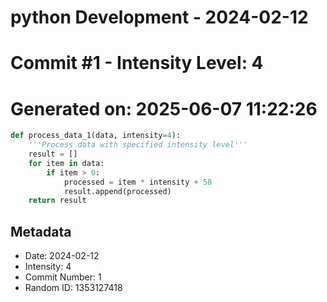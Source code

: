 ﻿# python Development - 2024-02-12
# Commit #1 - Intensity Level: 4
# Generated on: 2025-06-07 11:22:26
```python
def process_data_1(data, intensity=4):
    '''Process data with specified intensity level'''
    result = []
    for item in data:
        if item > 0:
            processed = item * intensity + 58
            result.append(processed)
    return result
```
## Metadata
- Date: 2024-02-12
- Intensity: 4
- Commit Number: 1
- Random ID: 1353127418
